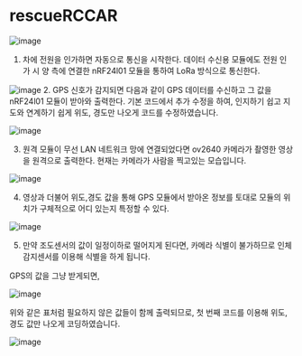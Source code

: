 # rescueRCCAR

![image](https://user-images.githubusercontent.com/62790857/147813726-d319e615-44d9-4e52-b3b4-ec74aead9a94.png)
1. 차에 전원을 인가하면 자동으로 통신을 시작한다. 데이터 수신용 모듈에도 전원 인가 시 양 측에 연결한 nRF24l01 모듈을 통하여 LoRa 방식으로 통신한다.


![image](https://user-images.githubusercontent.com/62790857/147813739-0f23ad43-49ea-420c-a849-ddddc0667a56.png)
2. GPS 신호가 감지되면 다음과 같이 GPS 데이터를 수신하고 그 값을 nRF24l01 모듈이 받아와 출력한다. 기본 코드에서 추가 수정을 하여, 인지하기 쉽고 지도와 연계하기 쉽게 위도, 경도만
나오게 코드를 수정하였습니다.

![image](https://user-images.githubusercontent.com/62790857/147813749-a42e02f9-3af8-4a95-a837-108477011995.png)


3. 원격 모듈이 무선 LAN 네트워크 망에 연결되었다면 ov2640 카메라가 촬영한 영상을 원격으로 출력한다. 현재는 카메라가 사람을 찍고있는 모습입니다.


![image](https://user-images.githubusercontent.com/62790857/147813757-dd4e377a-d966-46eb-8ed9-8bb7a1a0f934.png)


4. 영상과 더불어 위도,경도 값을 통해 GPS 모듈에서 받아온 정보를 토대로 모듈의 위치가 구체적으로 어디 있는지 특정할 수 있다.


![image](https://user-images.githubusercontent.com/62790857/147813761-f398ced8-b305-4376-8d72-be8122d52509.png)


5. 만약 조도센서의 값이 일정이하로 떨어지게 된다면, 카메라 식별이 불가하므로 인체감지센서를 이용해 식별을 하게 됩니다.  



GPS의 값을 그냥 받게되면,


![image](https://user-images.githubusercontent.com/62790857/147813803-12f54059-4b9e-4fe5-b9b5-69801565506b.png)



위와 같은 표처럼 필요하지 않은 값들이 함께 출력되므로, 첫 번째 코드를 이용해 위도, 경도 값만 나오게 코딩하였습니다.



![image](https://user-images.githubusercontent.com/62790857/147813810-e5f4916f-100a-40fc-8fce-afc55b4ec06a.png)
